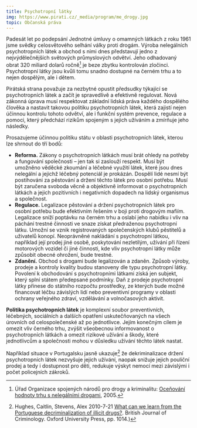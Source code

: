 ```yaml
---
title: Psychotropní látky
img: https://www.pirati.cz/_media/program/me_drogy.jpg
topic: Občanská práva
---
```


Padesát let po podepsání Jednotné úmluvy o omamných látkách z roku 1961 jsme svědky celosvětového selhání války proti drogám. Výroba nelegálních psychotropních látek a obchod s nimi dnes představují jedno z nejvýdělečnějších světových průmyslových odvětví. Jeho odhadovaný obrat 320 miliard dolarů ročně[^fn-01] je beze zbytku kontrolován zločinci. Psychotropní látky jsou kvůli tomu snadno dostupné na černém trhu a to nejen dospělým, ale i dětem.

Pirátská strana považuje za nezbytné opustit předsudky týkající se psychotropních látek a začít je spravedlivě a efektivně regulovat. Nová zákonná úprava musí respektovat základní lidská práva každého dospělého člověka a nastavit takovou politiku psychotropních látek, která zajistí nejen účinnou kontrolu tohoto odvětví, ale i funkční systém prevence, regulace a pomoci, který předchází rizikům spojeným s jejich užíváním a zmírňuje jeho následky.

Prosazujeme účinnou politiku státu v oblasti psychotropních látek, kterou lze shrnout do tří bodů:

* **Reforma.** Zákony o psychotropních látkách musí brát ohledy na potřeby a fungování společnosti – jen tak si zaslouží respekt. Musí být umožněno věděcké zkoumání a léčebné využití látek, které jsou dnes nelegální a jejichž léčebný potenciál je prokázán. Dospělí lidé nesmí být postihováni za pěstování a držení těchto látek pro osobní potřebu. Musí být zaručena svoboda věcně a objektivně informovat o psychotropních látkách a jejich pozitivních i negativních dopadech na lidský organismus a společnost.
* **Regulace.** Legalizace pěstování a držení psychotropních látek pro osobní potřebu bude efektivním řešením v boji proti drogovým mafiím. Legalizace sníží poptávku na černém trhu a oslabí jeho nabídku i vliv na páchání trestné činnosti ve snaze získat předraženou psychotropní látku. Umožní se vznik registrovaných společenských klubů pěstitelů a uživatelů konopí. Neoprávněné nakládání s psychotropní látkou, například její prodej jiné osobě, poskytování nezletilým, užívání při řízení motorových vozidel či jiné činnosti, kde vliv psychotropní látky může způsobit obecné ohrožení, bude trestné.
* **Zdanění.** Obchod s drogami bude legalizován a zdaněn. Způsob výroby, prodeje a kontroly kvality budou stanoveny dle typu psychotropní látky. Povolení k obchodování s psychotropními látkami získá jen subjekt, který splní státem předepsané podmínky. Daň z prodeje psychotropní látky přinese do státního rozpočtu prostředky, ze kterých bude možné financovat léčbu závislých lidí nebo preventivní programy v oblasti ochrany veřejného zdraví, vzdělávání a volnočasových aktivit.

**Politika psychotropních látek** je komplexní soubor preventivních, léčebných, sociálních a dalších opatření uskutečňovaných na všech úrovních od celospolečenské až po jednotlivce. Jejím konečným cílem je omezit vliv černého trhu, zvýšit všeobecnou informovanost o psychotropních látkách a omezit rizikové užívání a škody, které jednotlivcům a společnosti mohou v důsledku užívání těchto látek nastat.

Například situace v Portugalsku jasně ukazuje[^fn-02] že dekriminalizace držení psychotropních látek nezvyšuje jejich užívání, naopak snižuje jejich pouliční prodej a tedy i dostupnost pro děti, redukuje výskyt nemocí mezi závislými i počet policejních zákroků.

[^fn-01]: Úřad Organizace spojených národů pro drogy a kriminalitu: [Oceňování hodnoty trhu s nelegálními drogami](http://www.unodc.org/pdf/WDR_2005/volume_1_chap2.pdf), 2005.
[^fn-02]: Hughes, Caitlin, Stevens, Alex 2010-7-21 [What can we learn from the Portuguese decriminalization of illicit drugs?](http://www.beckleyfoundation.org/bib/doc/bf/2010_Caitlin_211621_1.pdf). British Journal of Criminology. Oxford University Press, pp. 1014.)
